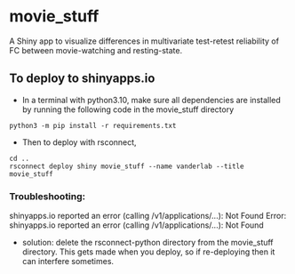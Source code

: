 # movie_stuff
A Shiny app to visualize differences in multivariate test-retest reliability of FC between movie-watching and resting-state.

## To deploy to shinyapps.io
- In a terminal with python3.10, make sure all dependencies are installed by running the following code in the movie_stuff directory
```
python3 -m pip install -r requirements.txt
```
- Then to deploy with rsconnect,
```
cd ..
rsconnect deploy shiny movie_stuff --name vanderlab --title movie_stuff
```

### Troubleshooting:
shinyapps.io reported an error (calling /v1/applications/...): Not Found
Error: shinyapps.io reported an error (calling /v1/applications/...): Not Found
  - solution: delete the rsconnect-python directory from the movie_stuff directory. This gets made when you deploy, so if re-deploying then it can interfere sometimes.


